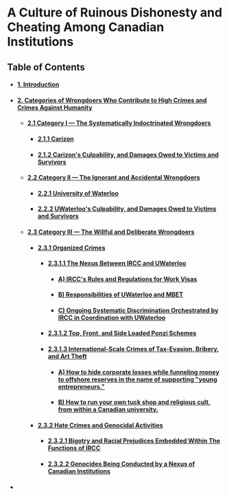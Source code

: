 # A Culture of Ruinous Dishonesty and Cheating Among Canadian Institutions

## Table of Contents
<div id="user-content-toc">
<ul>
<li><h4><a href="./01-0.md#1-introduction">1. Introduction</a></h4></li>

<li><h4><a href="./02-0.md#2-categories-of-wrongdoers-who-contribute-to-high-crimes-and-crimes-against-humanity">2. Categories of Wrongdoers Who Contribute to High Crimes and Crimes Against Humanity</a></h4></li>

<ul>
 <li><h4><a href="./02-1.md#21-category-i--the-systematically-indoctrinated-wrongdoers">2.1 Category I — The Systematically Indoctrinated Wrongdoers</a></h4></li>
 
 <ul>
  <li><h4><a href="./02-1-1.md#211-carizon">2.1.1 Carizon</a></h4></li>

  <li><h4><a href="./02-1-2.md#212-carizons-culpability-and-damages-owed-to-victims-and-survivors">2.1.2 Carizon's Culpability, and Damages Owed to Victims and Survivors</a></h4></li>
 </ul>
 
 <li><h4><a href="./02-2.md#22-category-ii--the-ignorant-and-accidental-wrongdoers">2.2 Category II — The Ignorant and Accidental Wrongdoers</a></h4></li>
 
 <ul>
  <li><h4><a href="./02-2-1.md#221-university-of-waterloo">2.2.1 University of Waterloo</a></h4></li>
  
  <li><h4><a href="./02-2-2.md#222-uwaterloos-culpability-and-damages-owed-to-victims-and-survivors">2.2.2 UWaterloo's Culpability, and Damages Owed to Victims and Survivors</a></h4></li>
 </ul>
 
 <li><h4><a href="./02-3.md#23-the-willful-and-deliberate-wrongdoers">2.3 Category III — The Willful and Deliberate Wrongdoers</a></h4></li>
 
 <ul>
  <li><h4><a href="./02-3-1.md#231-organized-crimes">2.3.1 Organized Crimes</a></h4></li>
  
  <ul>
   <li><h4><a href="./02-3-1-1.md#2311-the-nexus-between-ircc-and-uwaterloo">2.3.1.1 The Nexus Between IRCC and UWaterloo</a></h4></li>
  
  <ul>
   <li><h4><a href="./02-3-1-1.md#a-irccs-rules-and-regulations-for-work-visas">A) IRCC's Rules and Regulations for Work Visas</a></h4></li>
   
   <li><h4><a href="./02-3-1-1.md#b-responsibilities-of-uwaterloo-and-mbet">B) Responsibilities of UWaterloo and MBET</a></h4></li>
   
   <li><h4><a href="./02-3-1-1.md#c-ongoing-systematic-discrimination-orchestrated-by-ircc-in-coordination-with-uwaterloo">C) Ongoing Systematic Discrimination Orchestrated by IRCC in Coordination with UWaterloo</a></h4></li>
  </ul>
  
  <li><h4><a href="./02-3-1-2.md#2312-top-front-and-side-loaded-ponzi-schemes">2.3.1.2 Top, Front, and Side Loaded Ponzi Schemes</a></h4></li>
  
  <li><h4><a href="./02-3-1-3.md#2313-international-scale-crimes-of-tax-evasion-bribery-and-art-theft">2.3.1.3 International-Scale Crimes of Tax-Evasion, Bribery, and Art Theft</a></h4></li>
  
  <ul>
   <li><h4><a href="./02-3-1-3.md#a-how-to-hide-corporate-losses-while-funneling-money-to-offshore-reserves-in-the-name-of-supporting-young-entrepreneurs">A) How to hide corporate losses while funneling money to offshore reserves in the name of supporting "young entrepreneurs."</a></h4></li>
   
   <li><h4><a href="./02-3-1-3.md#b-how-to-run-your-own-tuck-shop-and-religious-cult-from-within-a-canadian-university">B) How to run your own tuck shop and religious cult, from within a Canadian university.</a></h4></li>
  </ul>
 </ul>
 
 <li><h4><a href="./02-3-2.md#232-hate-crimes-and-genocidal-activities">2.3.2 Hate Crimes and Genocidal Activities</a></h4></li>
 
 <ul>
  <li><h4><a href="./02-3-2-1.md#2321-bigotry-and-racial-prejudices-embedded-within-the-functions-of-ircc">2.3.2.1 Bigotry and Racial Prejudices Embedded Within The Functions of IRCC</a></h4></li>
  
  <li><h4><a href="./02-3-2-2.md#2322-genocides-being-conducted-by-a-nexus-of-canadian-institutions">2.3.2.2 Genocides Being Conducted by a Nexus of Canadian Institutions</a></h4></li>
 </ul>
  
 </ul> 
</ul>
 
 <li><h4><a href=" "> </a></h4></li>

</ul>
</div>